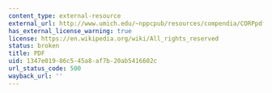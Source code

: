 ```yaml
---
content_type: external-resource
external_url: http://www.umich.edu/~nppcpub/resources/compendia/CORPpdfs/CORPlca.pdf
has_external_license_warning: true
license: https://en.wikipedia.org/wiki/All_rights_reserved
status: broken
title: PDF
uid: 1347e019-86c5-45a8-af7b-20ab5416602c
url_status_code: 500
wayback_url: ''
---
```


